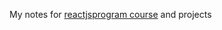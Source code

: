My notes for [reactjsprogram course](http://courses.reactjsprogram.com/courses/reactjsfundamentals) and projects
